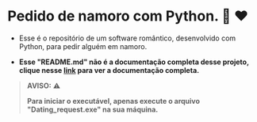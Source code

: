 # Pedido de namoro com Python. :revolving_hearts:	:heart:	

- Esse é o repositório de um software romântico, desenvolvido com Python, para pedir alguém em namoro.

- **Esse "README.md" não é a documentação completa desse projeto, clique nesse [link](https://https://EduardoVasconceloss.github.io/dating-request/) para ver a documentação completa.**

> **AVISO:** :warning:	
>
> **Para iniciar o executável, apenas execute o arquivo "Dating_request.exe" na sua máquina.**
